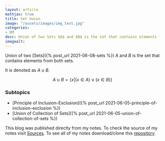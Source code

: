 ```yaml
---
layout: article
mathjax: true
title: Set Union
image: "/assets/images/img_test.jpg"
categories:
- DM
desc: Union of two Sets $A$ and $B$ is the set that contains elements from both sets. 
imagealt: 
---
```


Union of two [Sets]({% post_url 2021-06-08-sets %}) $A$ and $B$ is the set that contains elements from both sets.

































































































































































































































































































































































It is denoted as $A \cup B$.


































































































































































































































































































































































$$A \cup B = \{ x | (x \in A) \vee (x \in B)\}$$


































































































































































































































































































































































### Subtopics
- [Principle of Inclusion-Exclusion]({% post_url 2021-06-05-principle-of-inclusion-exclusion %})
- [Union of Collection of Sets]({% post_url 2021-06-05-union-of-collection-of-sets %})

This blog was published directly from my notes.
To check the source of my notes visit [Sources](sources.html).
To see all of my notes download/clone this [repository](https://github.com/bovem/CS).